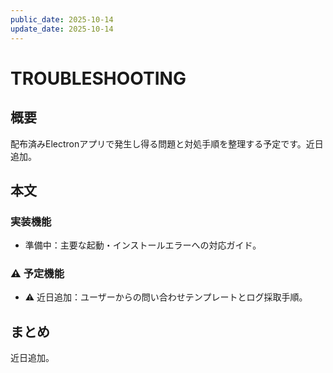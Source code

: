 ```yaml
---
public_date: 2025-10-14
update_date: 2025-10-14
---
```

# TROUBLESHOOTING

## 概要

配布済みElectronアプリで発生し得る問題と対処手順を整理する予定です。近日追加。

## 本文

### 実装機能

- 準備中：主要な起動・インストールエラーへの対応ガイド。

### ⚠️ 予定機能

- ⚠️ 近日追加：ユーザーからの問い合わせテンプレートとログ採取手順。

## まとめ

近日追加。